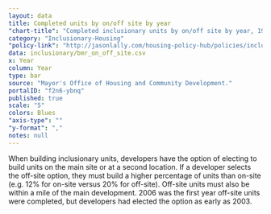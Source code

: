 ```yaml
---
layout: data
title: Completed units by on/off site by year
"chart-title": "Completed inclusionary units by on/off site by year, 1992-2014 Q1"
category: "Inclusionary-Housing"
"policy-link": "http://jasonlally.com/housing-policy-hub/policies/inclusionary-housing/"
data: inclusionary/bmr_on_off_site.csv
x: Year
column: Year
type: bar
source: "Mayor's Office of Housing and Community Development."
portalID: "f2n6-ybnq"
published: true
scale: "5"
colors: Blues
"axis-type": ""
"y-format": ","
notes: null
---
```


When building inclusionary units, developers have the option of electing to build units on the main site or at a second location. If a developer selects the off-site option, they must build a higher percentage of units than on-site (e.g. 12% for on-site versus 20% for off-site). Off-site units must also be within a mile of the main development. 2006 was the first year off-site units were completed, but developers had elected the option as early as 2003.
